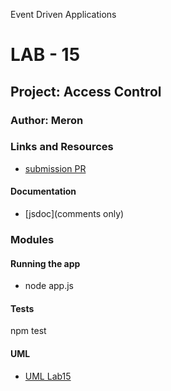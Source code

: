 
Event Driven Applications
# LAB - 15

## Project: Access Control

### Author: Meron

### Links and Resources
* [submission PR](https://github.com/meron-401n14/lab-15/pull/2)
#### Documentation
* [jsdoc](comments only)

### Modules
#### Running the app
* node app.js <path-to-my-file>

#### Tests
npm test 

#### UML
* [UML Lab15](lab-15(async).jpg)













